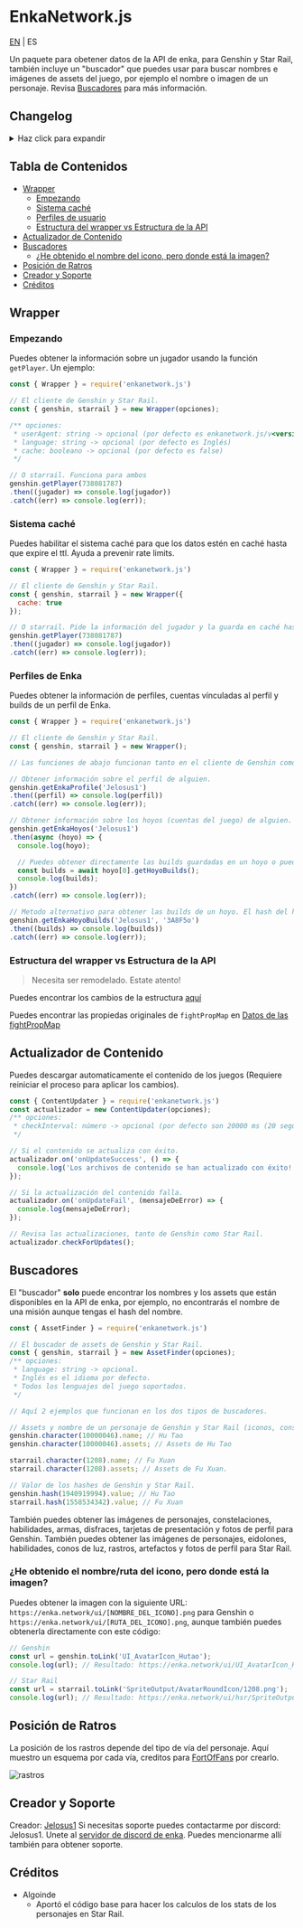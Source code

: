 # EnkaNetwork.js


[EN](./README.md) | ES

Un paquete para obetener datos de la API de enka, para Genshin y Star Rail, también incluye un "buscador" que puedes usar para buscar nombres e imágenes de assets del juego, por ejemplo el nombre o imagen de un personaje. Revisa [Buscadores](#buscadores) para más información.

## Changelog
<details>
  <summary>Haz click para expandir</summary>

	- v2.6.6:
	  - Soporte añadido para las nuevas UIDs de China (3XXXXXXXX)
		- Añadido el nivel máximo de cada personaje por su ascensión en Genshin y Star Rail.
	- v2.6.5:
	  - Arreglado el error donde los valores del Salón olvidado y la Memoria del Caos eran incorrectos.
	  - Añadidos los elementos de los personajes en Genshin Impact.
	  - Cambiado como funciona `fhLastFinishedFloor` para añadir los valores del último piso acabado para jarilo vi y el xianzhou luofu. Revisa los cambios importantes (BREAKING_CHANGES.md)
	- v2.6.3:
	  - Añadido el contenido de la versión 1.6 de Star Rail.
	- v2.6.2:
	  - Me he olvidado de incluir algunas propiedades en el json de los hashes de Genshin :)
	- v2.6.1:
	  - Añadido el contenido de la versión 4.3 de Genshin.
	- v2.6.0:
	  - Añadido el calculo de stats de los personajes en Star Rail.
	  - Añadido el contenido de la versión de 1.5 de Star Rail.
	- v2.5.3:
	  - Añadido el contenido de la versión 4.2 de Genshin.
	- v2.5.2:
    - Arreglada la ruta de los iconos de los rastros.
	  - Arreglado un bug sobre las fotos de perfil en Star Rail.
	- v2.5.1:
	  - Añadido el contenido de la versión 1.4 de Star Rail.
	  - Actualizada la estructura de los registros del jugador para que coincida con la API.
	- v2.5.0 (contiene cambios importantes menores (./BREAKING_CHANGES.md#from-v221-to-250)):
	  - Añadido full soporte para la API de Star Rail.
	  - Implementado el nuevo sistema de fotos de perfil de Genshin.
	  - Mejorada la optimización.
	  - Arreglados algunos bugs.
	- v2.2.1:
	  - Añadido el contenido de la versión 4.0.
	  - Arreglado cuando un jugador tenía en su perfil al Viajero sin elemento, tiraría un error.
	  - Arreglada la incorrecta visualización de los assets del Viajero.
	  - Algunos bugs arreglados.
	- v2.1.9:
	  - Añadida barra diagonal al final de los endpoints relacionados con los perfiles de Enka para evitar redirecciones y mejorar la estabilidad de los rate limits.
	- v2.1.8:
	  - Arreglo rápido del problema de cuando un usuario tenía builds de Honkai: Star Rail en el hoyo de su perfil tiraría un error al intentar obtenerlas, el soporte para dichos hoyos vendrá muy pronto.
	- v2.1.7:
	  - Añadido el contenido de la versión 3.8.
	- v2.1.6:
	  - Añadido el contenido de la versión 3.7.
	  - Añadido un parseador para parsear las IDs de los substats de un artefacto: `Wrapper.parseSubstats()`.
	- v2.1.4:
	  - Removido el recargar automático de los archivos porque incrementaría enormemente el tiempo de petición de información de los jugadores.
	- v2.1.3:
	  - Arreglado cuando al usar el método `character()` de la clase **AssetFinder** e introducir la id de personaje de uno de los viajeros con su id de habilidad de elemento tiraraba un error.
	  - Arreglado cuando el actualizador de contenido descargaba los archivos con el contenido incompleto, desembocando en errores.
	  - Ahora no será necesario reiniciar la aplicación cuando los archivos de contenido se descarguen para leer su nuevo contenido.
	  - Si algún archivo caché se corrompe se eliminará automáticamente y se creará uno nuevo con datos frescos.
	  - Ahora puedes borrar el directorio del caché con `CacheHandler.deleteCacheDirectory()`.
	- v2.1.2:
	  - Arreglado cuando el jugador tenía al Viajero/a en el perfil tiraba un error.
	- v2.1.1:
	  - Arreglado el error que mostraba erróneamente el orden de las habilidades de los personajes.
	  - Añadido un buscador de disfraces a `AssetFinder`.
	  - Añadido el contenido de la versión 3.5.
	- v2.1.0 ([Cambios rompedores](/BREAKING_CHANGES.md) desde <v2.0.2):
	  - Implementadas las nuevas rutas y los datos de los perfiles.
	  - Cambia la estructura de los perfiles, revisé la [nueva estructura](/STRUCTURE.md).
	  - Actualizado la estructura del jugador para añadir el campo `owner`.
	  - Arreglado cuando buscas el nombre de un arma devuelve un string vacío.
	  - Arreglados bugs y errores.
	- v2.0.2:
	  - Arreglado cuando el arma del personaje no tiene refinamiento salta un error.
	- v2.0.1:
	  - Cambiada la ruta de peticiones de información del jugador, ya que `/u/<UID>/__data.json` no se usará más y en 2 días dejará de existir.
	  - Eliminado el parametro `key` de la clase **Wrapper** ya que no se necesita más.
	  - Añadida la ruta del perfil del jugador (en caso de exista) a la estructura del jugador.
	- v2.0.0:
	  - La estructura de los datos y alguna estructura del paquete han sido rediseñadas.
	  - Se han juntado las clases `AssetNameFinder` y `AssetImageFinder` en `AssetFinder`.
	  - Añadido un auto actualizador de contenido para el contenido de las nuevas versiones de Genshin Impact.
	  - Añadido un sistema de caché (opcional) para reducir las peticiones a la API de Enka.
	  - Arreglados algunos bugs y errores.
	  - Añadido JSDoc.
	- v1.3.10: 
	  - Archivos del paquete reducidos.
	- v1.3.9:
	  - Añadido el contenido de la versión 3.3 + los idiomas IT y TR.
	- v1.3.6
	  - Añadido el contenido de la versión 3.2.
	  - Ahora puedes acceder a los nombres/imágenes de los assets directamente desde los objetos de personajes, tarjetas, etc.
	- v1.3.0:
	  - Arreglados los talentos de Ayaka y Mona.
	  - Añadido el proudSkillExtraLevelMap faltante.
	  - Añadido soporte para User Agent personalizados en las solicitudes.
	  - Añadido el contenido de la versión 3.1.
	- v1.2.1:
	  - Mejorada la estructura de los datos para un mejor manejo.
	  - Ahora los valores vacíos retornarán arreglos, objetos y strings vacíos en vez de null.
	  - Solucionados algunos bugs.
	  - Añadido soporte para la API de perfiles.
	- v1.1.1:
	  - Añadido el contenido de la versión 3.0.
	  - Añadidas las imágenes gacha de los personajes.
	  - Cambiada la url del CDN de enka.
	- v1.0.1:
	  - Cambiada la URL de peticiones para evitar códigos 301 innecesarios.
</details>

## Tabla de Contenidos
- [Wrapper](#wrapper)
	- [Empezando](#empezando)
	- [Sistema caché](#sistema-caché)
	- [Perfiles de usuario](#perfiles-de-enka)
	- [Estructura del wrapper vs Estructura de la API](#estructura-del-wrapper-vs-estructura-de-la-api)
- [Actualizador de Contenido](#actualizador-de-contenido)
- [Buscadores](#buscadores)
	- [¿He obtenido el nombre del icono, pero donde está la imagen?](#¿he-obtenido-el-nombreruta-del-icono-pero-donde-está-la-imagen)
- [Posición de Ratros](#posición-de-ratros)
- [Creador y Soporte](#creador-y-soporte) 
- [Créditos](#créditos)

## Wrapper

### Empezando
Puedes obtener la información sobre un jugador usando la función `getPlayer`. Un ejemplo:
```js
const { Wrapper } = require('enkanetwork.js')

// El cliente de Genshin y Star Rail.
const { genshin, starrail } = new Wrapper(opciones);

/** opciones:
 * userAgent: string -> opcional (por defecto es enkanetwork.js/v<versión_del_paquete>)
 * language: string -> opcional (por defecto es Inglés)
 * cache: booleano -> opcional (por defecto es false) 
 */

// O starrail. Funciona para ambos
genshin.getPlayer(738081787)
.then((jugador) => console.log(jugador))
.catch((err) => console.log(err));
```

### Sistema caché
Puedes habilitar el sistema caché para que los datos estén en caché hasta que expire el ttl. Ayuda a prevenir rate limits.
```js
const { Wrapper } = require('enkanetwork.js')

// El cliente de Genshin y Star Rail.
const { genshin, starrail } = new Wrapper({
  cache: true
});

// O starrail. Pide la información del jugador y la guarda en caché hasta que el ttl expire.
genshin.getPlayer(738081787)
.then((jugador) => console.log(jugador))
.catch((err) => console.log(err));
```

### Perfiles de Enka
Puedes obtener la información de perfiles, cuentas vínculadas al perfil y builds de un perfil de Enka.
```js
const { Wrapper } = require('enkanetwork.js')

// El cliente de Genshin y Star Rail.
const { genshin, starrail } = new Wrapper();

// Las funciones de abajo funcionan tanto en el cliente de Genshin como en el de Star Rail.

// Obtener información sobre el perfil de alguien.
genshin.getEnkaProfile('Jelosus1')
.then((perfil) => console.log(perfil))
.catch((err) => console.log(err));

// Obtener información sobre los hoyos (cuentas del juego) de alguien. 
genshin.getEnkaHoyos('Jelosus1')
.then(async (hoyo) => {
  console.log(hoyo);

  // Puedes obtener directamente las builds guardadas en un hoyo o puedes usar el metodo fuera de el callback "then".
  const builds = await hoyo[0].getHoyoBuilds();
  console.log(builds);
})
.catch((err) => console.log(err));

// Metodo alternativo para obtener las builds de un hoyo. El hash del hoyo es requerido.
genshin.getEnkaHoyoBuilds('Jelosus1', '3A8F5o')
.then((builds) => console.log(builds))
.catch((err) => console.log(err));
```

### Estructura del wrapper vs Estructura de la API

> Necesita ser remodelado. Estate atento!

Puedes encontrar los cambios de la estructura [aquí](/STRUCTURE.md)

Puedes encontrar las propiedas originales de `fightPropMap` en [Datos de las fightPropMap](https://api.enka.network/#/api_es?id=fightprop)

## Actualizador de Contenido
Puedes descargar automaticamente el contenido de los juegos (Requiere reiniciar el proceso para aplicar los cambios).
```js
const { ContentUpdater } = require('enkanetwork.js')
const actualizador = new ContentUpdater(opciones);
/** opciones:
 * checkInterval: número -> opcional (por defecto son 20000 ms (20 segundos))
 */

// Si el contenido se actualiza con éxito.
actualizador.on('onUpdateSuccess', () => {
  console.log('Los archivos de contenido se han actualizado con éxito!');
});

// Si la actualización del contenido falla.
actualizador.on('onUpdateFail', (mensajeDeError) => {
  console.log(mensajeDeError);
});

// Revisa las actualizaciones, tanto de Genshin como Star Rail.
actualizador.checkForUpdates();
```

## Buscadores
El "buscador" **solo** puede encontrar los nombres y los assets que están disponibles en la API de enka, por ejemplo, no encontrarás el nombre de una misión aunque tengas el hash del nombre.

```js
const { AssetFinder } = require('enkanetwork.js')

// El buscador de assets de Genshin y Star Rail.
const { genshin, starrail } = new AssetFinder(opciones);
/** opciones:
 * language: string -> opcional. 
 * Inglés es el idioma por defecto.
 * Todos los lenguajes del juego soportados.
 */

// Aquí 2 ejemplos que funcionan en los dos tipos de buscadores.

// Assets y nombre de un personaje de Genshin y Star Rail (iconos, constelaciones/eidolones imágenes, etc).
genshin.character(10000046).name; // Hu Tao
genshin.character(10000046).assets; // Assets de Hu Tao

starrail.character(1208).name; // Fu Xuan
starrail.character(1208).assets; // Assets de Fu Xuan.

// Valor de los hashes de Genshin y Star Rail.
genshin.hash(1940919994).value; // Hu Tao
starrail.hash(1558534342).value; // Fu Xuan
```

También puedes obtener las imágenes de personajes, constelaciones, habilidades, armas, disfraces, tarjetas de presentación y fotos de perfil para Genshin. También puedes obtener las imágenes de personajes, eidolones, habilidades, conos de luz, rastros, artefactos y fotos de perfil para Star Rail.

### ¿He obtenido el nombre/ruta del icono, pero donde está la imagen?

Puedes obtener la imagen con la siguiente URL: `https://enka.network/ui/[NOMBRE_DEL_ICONO].png` para Genshin o `https://enka.network/ui/[RUTA_DEL_ICONO].png`, aunque también puedes obtenerla directamente con este código:

```js
// Genshin
const url = genshin.toLink('UI_AvatarIcon_Hutao');
console.log(url); // Resultado: https://enka.network/ui/UI_AvatarIcon_Hutao.png

// Star Rail
const url = starrail.toLink('SpriteOutput/AvatarRoundIcon/1208.png');
console.log(url); // Resultado: https://enka.network/ui/hsr/SpriteOutput/AvatarRoundIcon/1208.png
```

## Posición de Ratros
La posición de los rastros depende del tipo de vía del personaje. Aquí muestro un esquema por cada vía, creditos para [FortOfFans](https://github.com/FortOfFans) por crearlo.

![rastros](./images/Traces.png)

## Creador y Soporte

Creador: [Jelosus1](https://github.com/Jelosus2/)
Si necesitas soporte puedes contactarme por discord: Jelosus1.
Unete al [servidor de discord de enka](https://discord.gg/eUv6gcsjqe). Puedes mencionarme allí también para obtener soporte.

## Créditos

- Algoinde
	- Aportó el código base para hacer los calculos de los stats de los personajes en Star Rail.